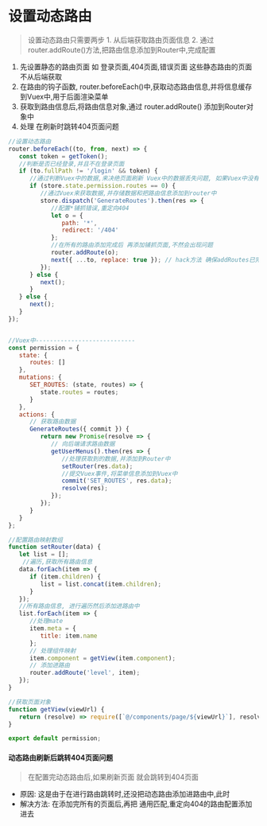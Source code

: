 



# 设置动态路由

> 设置动态路由只需要两步 1. 从后端获取路由页面信息 2. 通过 router.addRoute()方法,把路由信息添加到Router中,完成配置

1. 先设置静态的路由页面 如 登录页面,404页面,错误页面 这些静态路由的页面不从后端获取
2. 在路由的钩子函数, router.beforeEach()中,获取动态路由信息,并将信息缓存到Vuex中,用于后面渲染菜单
3. 获取到路由信息后,将路由信息对象,通过 router.addRoute() 添加到Router对象中
4. 处理 在刷新时跳转404页面问题

```javascript
//设置动态路由
router.beforeEach((to, from, next) => {
   const token = getToken();
   //判断是否已经登录,并且不在登录页面
   if (to.fullPath != '/login' && token) {
      //通过判断Vuex中的数据,来决绝页面刷新 Vuex中的数据丢失问题, 如果Vuex中没有数据,则发送请求获取数据
      if (store.state.permission.routes == 0) {
         //通过Vuex来获取数据,并存储数据和把路由信息添加到router中
         store.dispatch('GenerateRoutes').then(res => {
            //配置*铺抓错误,重定向404
            let o = {
               path: '*',
               redirect: '/404'
            };
            //在所有的路由添加完成后 再添加铺抓页面,不然会出现问题
            router.addRoute(o);
            next({ ...to, replace: true }); // hack方法 确保addRoutes已完成
         });
      } else {
         next();
      }
   } else {
      next();
   }
});


//Vuex中----------------------------
const permission = {
   state: {
      routes: []
   },
   mutations: {
      SET_ROUTES: (state, routes) => {
         state.routes = routes;
      }
   },
   actions: {
      // 获取路由数据
      GenerateRoutes({ commit }) {
         return new Promise(resolve => {
            // 向后端请求路由数据
            getUserMenus().then(res => {
               //处理获取到的数据,并添加到Router中
               setRouter(res.data);
               //提交Vuex事件,将菜单信息添加到Vuex中
               commit('SET_ROUTES', res.data);
               resolve(res);
            });
         });
      }
   }
};

//配置路由映射数组
function setRouter(data) {
   let list = [];
    //遍历,获取所有路由信息
   data.forEach(item => {
      if (item.children) {
         list = list.concat(item.children);
      }
   });
   //所有路由信息, 进行遍历然后添加进路由中
   list.forEach(item => {
      //处理mate
      item.meta = {
         title: item.name
      };
      // 处理组件映射
      item.component = getView(item.component);
      // 添加进路由
      router.addRoute('level', item);
   });
}

//获取页面对象
function getView(viewUrl) {
   return (resolve) => require([`@/components/page/${viewUrl}`], resolve);
}

export default permission;
```









#### 动态路由刷新后跳转404页面问题

> 在配置完动态路由后,如果刷新页面 就会跳转到404页面

- 原因: 这是由于在进行路由跳转时,还没把动态路由添加进路由中,此时
- 解决方法: 在添加完所有的页面后,再把 通用匹配,重定向404的路由配置添加进去

